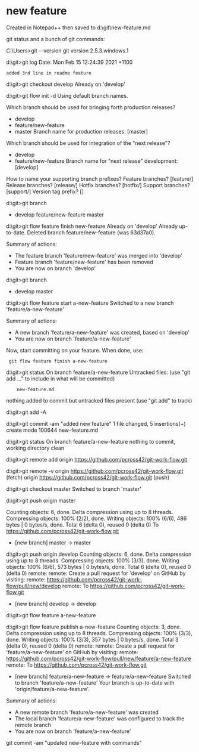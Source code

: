 # new feature

Created in Notepad++ then saved to d:\git\new-feature.md

git status
and a bunch of git commands:

C:\Users>git --version
git version 2.5.3.windows.1

d:\git>git log
Date:   Mon Feb 15 12:24:39 2021 +1100

    added 3rd line in readme feature

d:\git>git checkout develop
Already on 'develop'

d:\git>git flow init -d
Using default branch names.

Which branch should be used for bringing forth production releases?
   - develop
   - feature/new-feature
   - master
Branch name for production releases: [master]

Which branch should be used for integration of the "next release"?
   - develop
   - feature/new-feature
Branch name for "next release" development: [develop]

How to name your supporting branch prefixes?
Feature branches? [feature/]
Release branches? [release/]
Hotfix branches? [hotfix/]
Support branches? [support/]
Version tag prefix? []

d:\git>git branch
* develop
  feature/new-feature
  master


d:\git>git flow feature finish new-feature
Already on 'develop'
Already up-to-date.
Deleted branch feature/new-feature (was 63d37a0).

Summary of actions:
- The feature branch 'feature/new-feature' was merged into 'develop'
- Feature branch 'feature/new-feature' has been removed
- You are now on branch 'develop'


d:\git>git branch
* develop
  master

d:\git>git flow feature start a-new-feature
Switched to a new branch 'feature/a-new-feature'

Summary of actions:
- A new branch 'feature/a-new-feature' was created, based on 'develop'
- You are now on branch 'feature/a-new-feature'

Now, start committing on your feature. When done, use:

     git flow feature finish a-new-feature


d:\git>git status
On branch feature/a-new-feature
Untracked files:
  (use "git add <file>..." to include in what will be committed)

        new-feature.md

nothing added to commit but untracked files present (use "git add" to track)

d:\git>git add -A

d:\git>git commit -am "added new feature"
 1 file changed, 5 insertions(+)
 create mode 100644 new-feature.md

d:\git>git status
On branch feature/a-new-feature
nothing to commit, working directory clean

d:\git>git remote add origin https://github.com/pcross42/git-work-flow.git

d:\git>git remote -v
origin  https://github.com/pcross42/git-work-flow.git (fetch)
origin  https://github.com/pcross42/git-work-flow.git (push)

d:\git>git checkout master
Switched to branch 'master'

d:\git>git push origin master

Counting objects: 6, done.
Delta compression using up to 8 threads.
Compressing objects: 100% (2/2), done.
Writing objects: 100% (6/6), 486 bytes | 0 bytes/s, done.
Total 6 (delta 0), reused 0 (delta 0)
To https://github.com/pcross42/git-work-flow.git
 * [new branch]      master -> master

d:\git>git push origin develop
Counting objects: 6, done.
Delta compression using up to 8 threads.
Compressing objects: 100% (3/3), done.
Writing objects: 100% (6/6), 573 bytes | 0 bytes/s, done.
Total 6 (delta 0), reused 0 (delta 0)
remote:
remote: Create a pull request for 'develop' on GitHub by visiting:
remote:      https://github.com/pcross42/git-work-flow/pull/new/develop
remote:
To https://github.com/pcross42/git-work-flow.git
 * [new branch]      develop -> develop

d:\git>git flow feature
  a-new-feature

d:\git>git flow feature publish a-new-feature
Counting objects: 3, done.
Delta compression using up to 8 threads.
Compressing objects: 100% (3/3), done.
Writing objects: 100% (3/3), 357 bytes | 0 bytes/s, done.
Total 3 (delta 0), reused 0 (delta 0)
remote:
remote: Create a pull request for 'feature/a-new-feature' on GitHub by visiting:
remote:      https://github.com/pcross42/git-work-flow/pull/new/feature/a-new-feature
remote:
To https://github.com/pcross42/git-work-flow.git
 * [new branch]      feature/a-new-feature -> feature/a-new-feature
Switched to branch 'feature/a-new-feature'
Your branch is up-to-date with 'origin/feature/a-new-feature'.

Summary of actions:
- A new remote branch 'feature/a-new-feature' was created
- The local branch 'feature/a-new-feature' was configured to track the remote branch
- You are now on branch 'feature/a-new-feature'

git commit -am "updated new-feature with commands"